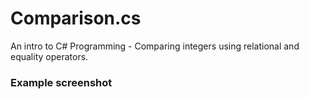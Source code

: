 # Comparison.cs
An intro to C# Programming - Comparing integers using relational and equality operators.

### Example screenshot

